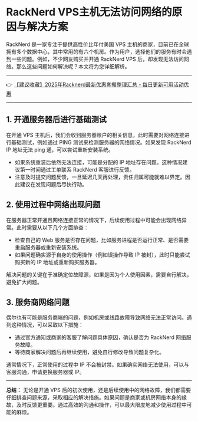 # RackNerd VPS主机无法访问网络的原因与解决方案

RackNerd 是一家专注于提供高性价比年付美国 VPS 主机的商家，目前已在全球拥有多个数据中心，其中常用的有六个机房。作为用户，选择他们的服务有时会遇到一些问题。例如，不少网友购买并开通 RackNerd VPS 后，却发现无法访问网络。那么这些问题如何解决呢？本文将为您详细解析。

---

👉 [【建议收藏】2025年Racknerd最新优惠套餐整理汇总 - 每日更新可用活动优惠](https://bit.ly/Rack_Nerd)

---

## 1. 开通服务器后进行基础测试

在开通 VPS 主机后，我们会收到服务器账户的相关信息，此时需要对网络连接进行基础测试，例如通过 PING 测试来检测服务器的网络情况。如果发现 RackNerd IP 地址无法 ping 通，可以尝试重新安装系统。

- 如果系统重装后依然无法连接，可能是分配的 IP 地址存在问题。这种情况建议第一时间通过工单联系 RackNerd 客服进行反馈。
- 注意及时提交问题反馈，一旦延迟几天再处理，责任归属可能就难以界定。因此建议在发现问题后尽快行动。

## 2. 使用过程中网络出现问题

在服务器正常开通且网络连接正常的情况下，后续使用过程中可能会出现网络异常。此时需要从以下几个方面排查：

- 检查自己的 Web 服务是否存在问题，比如服务进程是否运行正常、是否需要重启服务器或重新安装系统。
- 如果问题确实源于自身的使用操作（例如误操作导致 IP 被封），此时只能尝试购买新的 IP 地址或重新购买服务器。

解决问题的关键在于准确定位故障源，如果是因为个人使用因素，需要自行解决，避免扩大问题。

## 3. 服务商网络问题

偶尔也有可能是服务商端的问题，例如机房或线路故障导致网络无法正常访问。遇到这种情况，可以采取以下措施：

- 通过官方通知或商家的客服了解问题具体原因，确认是否为 RackNerd 网络服务故障。
- 等待商家解决问题后再继续使用，避免自行修改导致问题复杂化。

通常情况下，正常使用的过程中 IP 不会被封禁。如果确实网络无法使用，可以与客服沟通，申请更换服务器或 IP。

---

**总结：** 无论是开通 VPS 后的初次使用，还是后续使用中的网络故障，我们都需要仔细排查问题来源，采取相应的解决措施。如果问题是商家或机房网络本身的缘故，及时反馈更重要。通过高效的沟通和操作，可以最大限度地减少使用过程中可能的麻烦。